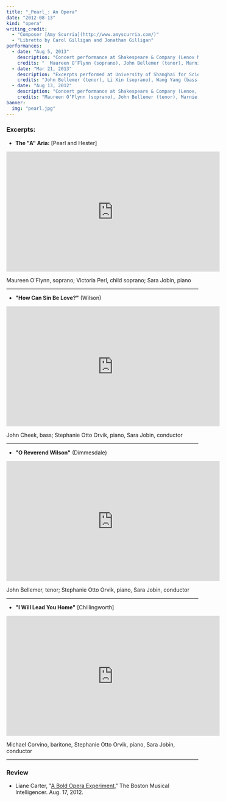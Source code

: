 ```yaml
---
title: "_Pearl_: An Opera"
date: "2012-08-13"
kind: "opera"
writing_credit:
  - "Composer [Amy Scurria](http://www.amyscurria.com/)"
  - "Libretto by Carol Gilligan and Jonathan Gilligan"
performances:
  - date: "Aug 5, 2013"
    description: "Concert performance at Shakespeare & Company (Lenox MA)"
    credits: "  Maureen O’Flynn (soprano), John Bellemer (tenor), Marnie Breckenridge (soprano), John Cheek (bass-baritone), Michael Corvino (bass), Olivia Marchione (child soprano), Sara Jobin (conductor and producer)"
  - date: "Mar 21, 2013"
    description: "Excerpts performed at University of Shanghai for Science and Technology"
    credits: "John Bellemer (tenor), Li Xin (soprano), Wang Yang (bass-baritone), Lin Shu (soprano), Charmaine (child soprano)"
  - date: "Aug 13, 2012"
    description: "Concert performance at Shakespeare & Company (Lenox, MA)"
    credits: "Maureen O’Flynn (soprano), John Bellemer (tenor), Marnie Breckenridge (soprano), John Cheek (bass-baritone), Olivia Marchione (child soprano), John Demler (baritone), Jack Brown (baritone), Sara Jobin (piano, conductor, producer)"
banner:
  img: "pearl.jpg"
---
```


### Excerpts:


* **The "A" Aria:** [Pearl and Hester]

<iframe width="560" height="315" src="https://www.youtube.com/embed/7P1uA0BBJHA" frameborder="0" allowfullscreen></iframe>

  Maureen O'Flynn, soprano; Victoria Perl, child soprano; Sara Jobin, piano

---

* **"How Can Sin Be Love?"** (Wilson)

<iframe width="560" height="315" src="https://www.youtube.com/embed/qZ2fZUhd3KM" frameborder="0" allowfullscreen></iframe>

John Cheek, bass; Stephanie Otto Orvik, piano, Sara Jobin, conductor

---

* **"O Reverend Wilson"** (Dimmesdale)

<iframe width="560" height="315" src="https://www.youtube.com/embed/8wDApiWU-os" frameborder="0" allowfullscreen></iframe>

  John Bellemer, tenor; Stephanie Otto Orvik, piano, Sara Jobin, conductor

---

* **"I Will Lead You Home"** [Chillingworth]

<iframe width="560" height="315" src="https://www.youtube.com/embed/yT3P5gMYQas" frameborder="0" allowfullscreen></iframe>

  Michael Corvino, baritone, Stephanie Otto Orvik, piano, Sara Jobin, conductor

---

### Review

* Liane Carter, "<a href="http://www.classical-scene.com/2012/08/17/opera-experiment/" target="_blank">A Bold Opera Experiment</a>," The Boston Musical Intelligencer. Aug. 17, 2012.

